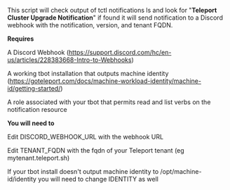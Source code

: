This script will check output of tctl notifications ls and look for "**Teleport Cluster Upgrade Notification**" if found it will send notification to a Discord webhook with the notification, version, and tenant FQDN.

**Requires**

A Discord Webhook (https://support.discord.com/hc/en-us/articles/228383668-Intro-to-Webhooks)

A working tbot installation that outputs machine identity (https://goteleport.com/docs/machine-workload-identity/machine-id/getting-started/)

A role associated with your tbot that permits read and list verbs on the notification resource

**You will need to**

Edit DISCORD_WEBHOOK_URL with the webhook URL 

Edit TENANT_FQDN with the fqdn of your Teleport tenant (eg mytenant.teleport.sh)

If your tbot install doesn't output machine identity to /opt/machine-id/identity you will need to change IDENTITY as well 

